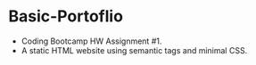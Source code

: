# Basic-Portoflio
- Coding Bootcamp HW Assignment #1.  
- A static HTML website using semantic tags and minimal CSS.